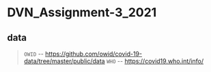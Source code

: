# DVN_Assignment-3_2021

## data

> `OWID` -- https://github.com/owid/covid-19-data/tree/master/public/data
> `WHO`  -- https://covid19.who.int/info/